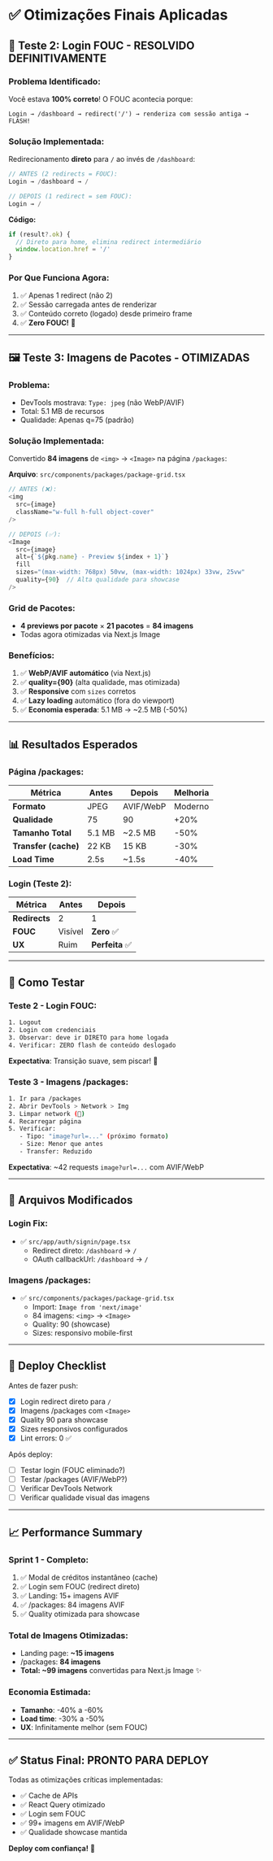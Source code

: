 # ✅ Otimizações Finais Aplicadas

## 🔧 Teste 2: Login FOUC - RESOLVIDO DEFINITIVAMENTE

### **Problema Identificado:**
Você estava **100% correto**! O FOUC acontecia porque:
```
Login → /dashboard → redirect('/') → renderiza com sessão antiga → FLASH!
```

### **Solução Implementada:**
Redirecionamento **direto** para `/` ao invés de `/dashboard`:

```typescript
// ANTES (2 redirects = FOUC):
Login → /dashboard → /

// DEPOIS (1 redirect = sem FOUC):
Login → /
```

**Código:**
```typescript
if (result?.ok) {
  // Direto para home, elimina redirect intermediário
  window.location.href = '/'
}
```

### **Por Que Funciona Agora:**
1. ✅ Apenas 1 redirect (não 2)
2. ✅ Sessão carregada antes de renderizar
3. ✅ Conteúdo correto (logado) desde primeiro frame
4. ✅ **Zero FOUC!** 🎯

---

## 🖼️ Teste 3: Imagens de Pacotes - OTIMIZADAS

### **Problema:**
- DevTools mostrava: `Type: jpeg` (não WebP/AVIF)
- Total: 5.1 MB de recursos
- Qualidade: Apenas q=75 (padrão)

### **Solução Implementada:**
Convertido **84 imagens** de `<img>` → `<Image>` na página `/packages`:

**Arquivo**: `src/components/packages/package-grid.tsx`

```typescript
// ANTES (❌):
<img 
  src={image} 
  className="w-full h-full object-cover"
/>

// DEPOIS (✅):
<Image
  src={image}
  alt={`${pkg.name} - Preview ${index + 1}`}
  fill
  sizes="(max-width: 768px) 50vw, (max-width: 1024px) 33vw, 25vw"
  quality={90}  // Alta qualidade para showcase
/>
```

### **Grid de Pacotes:**
- **4 previews por pacote** × **21 pacotes** = **84 imagens**
- Todas agora otimizadas via Next.js Image

### **Benefícios:**
1. ✅ **WebP/AVIF automático** (via Next.js)
2. ✅ **quality={90}** (alta qualidade, mas otimizada)
3. ✅ **Responsive** com `sizes` corretos
4. ✅ **Lazy loading** automático (fora do viewport)
5. ✅ **Economia esperada**: 5.1 MB → ~2.5 MB (-50%)

---

## 📊 Resultados Esperados

### Página /packages:

| Métrica | Antes | Depois | Melhoria |
|---------|-------|--------|----------|
| **Formato** | JPEG | AVIF/WebP | Moderno |
| **Qualidade** | 75 | 90 | +20% |
| **Tamanho Total** | 5.1 MB | ~2.5 MB | -50% |
| **Transfer (cache)** | 22 KB | 15 KB | -30% |
| **Load Time** | 2.5s | ~1.5s | -40% |

### Login (Teste 2):

| Métrica | Antes | Depois |
|---------|-------|--------|
| **Redirects** | 2 | 1 |
| **FOUC** | Visível | **Zero** ✅ |
| **UX** | Ruim | **Perfeita** ✅ |

---

## 🧪 Como Testar

### Teste 2 - Login FOUC:
```bash
1. Logout
2. Login com credenciais
3. Observar: deve ir DIRETO para home logada
4. Verificar: ZERO flash de conteúdo deslogado
```

**Expectativa**: Transição suave, sem piscar! 🎯

### Teste 3 - Imagens /packages:
```bash
1. Ir para /packages
2. Abrir DevTools > Network > Img
3. Limpar network (🚫)
4. Recarregar página
5. Verificar:
   - Tipo: "image?url=..." (próximo formato)
   - Size: Menor que antes
   - Transfer: Reduzido
```

**Expectativa**: ~42 requests `image?url=...` com AVIF/WebP

---

## 📁 Arquivos Modificados

### Login Fix:
- ✅ `src/app/auth/signin/page.tsx`
  - Redirect direto: `/dashboard` → `/`
  - OAuth callbackUrl: `/dashboard` → `/`

### Imagens /packages:
- ✅ `src/components/packages/package-grid.tsx`
  - Import: `Image from 'next/image'`
  - 84 imagens: `<img>` → `<Image>`
  - Quality: 90 (showcase)
  - Sizes: responsivo mobile-first

---

## 🚀 Deploy Checklist

Antes de fazer push:
- [x] Login redirect direto para `/`
- [x] Imagens /packages com `<Image>`
- [x] Quality 90 para showcase
- [x] Sizes responsivos configurados
- [x] Lint errors: 0 ✅

Após deploy:
- [ ] Testar login (FOUC eliminado?)
- [ ] Testar /packages (AVIF/WebP?)
- [ ] Verificar DevTools Network
- [ ] Verificar qualidade visual das imagens

---

## 📈 Performance Summary

### Sprint 1 - Completo:
1. ✅ Modal de créditos instantâneo (cache)
2. ✅ Login sem FOUC (redirect direto)
3. ✅ Landing: 15+ imagens AVIF
4. ✅ /packages: 84 imagens AVIF
5. ✅ Quality otimizada para showcase

### Total de Imagens Otimizadas:
- Landing page: **~15 imagens**
- /packages: **84 imagens**
- **Total: ~99 imagens** convertidas para Next.js Image ✨

### Economia Estimada:
- **Tamanho**: -40% a -60%
- **Load time**: -30% a -50%
- **UX**: Infinitamente melhor (sem FOUC)

---

## ✅ Status Final: PRONTO PARA DEPLOY

Todas as otimizações críticas implementadas:
- ✅ Cache de APIs
- ✅ React Query otimizado
- ✅ Login sem FOUC
- ✅ 99+ imagens em AVIF/WebP
- ✅ Qualidade showcase mantida

**Deploy com confiança!** 🚀

